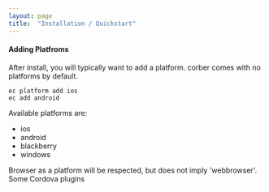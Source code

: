 ```yaml
---
layout: page
title:  "Installation / Quickstart"
---
```


#### Adding Platfroms

After install, you will typically want to add a platform. corber comes with no platforms by default.

```cli
ec platform add ios
ec add android
```

Available platforms are:
- ios
- android
- blackberry
- windows

Browser as a platform will be respected, but does not imply 'webbrowser'.
Some Cordova plugins
